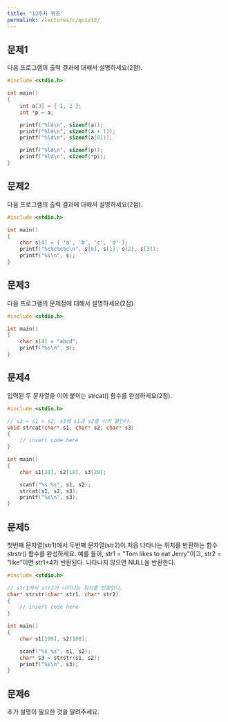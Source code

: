 ```yaml
---
title: "12주차 퀴즈"
permalink: /lectures/c/quiz12/
---
```


## 문제1
다음 프로그램의 출력 결과에 대해서 설명하세요(2점).

```c
#include <stdio.h>

int main()
{
    int a[3] = { 1, 2 };
    int *p = a;

    printf("%ld\n", sizeof(a));
    printf("%ld\n", sizeof(a + 1));
    printf("%ld\n", sizeof(a[0]));

    printf("%ld\n", sizeof(p));
    printf("%ld\n", sizeof(*p));
}
```

## 문제2
다음 프로그램의 출력 결과에 대해서 설명하세요(2점).

```c
#include <stdio.h>

int main()
{
    char s[4] = { 'a', 'b', 'c', 'd' };
    printf("%c%c%c%c\n", s[0], s[1], s[2], s[3]);
    printf("%s\n", s);
}
```

## 문제3
다음 프로그램의 문제점에 대해서 설명하세요(2점).

```c
#include <stdio.h>

int main()
{
    char s[4] = "abcd";
    printf("%s\n", s);
}
```

## 문제4
입력된 두 문자열을 이어 붙이는 strcat() 함수를 완성하세요(2점).

```c
#include <stdio.h>

// s3 = s1 + s2, s3에 s1과 s2를 이어 붙인다.
void strcat(char* s1, char* s2, char* s3)
{
    // insert code here
}

int main()
{
    char s1[10], s2[10], s3[20];

    scanf("%s %s", s1, s2);
    strcat(s1, s2, s3);
    printf("%s\n", s3);
}
```

## 문제5
첫번째 문자열(str1)에서 두번째 문자열(str2)이 처음 나타나는 위치를 반환하는 함수 strstr() 함수를 완성하세요. 예를 들어, str1 = "Tom likes to eat Jerry"이고, str2 = "like"이면 str1+4가 반환된다. 나타나지 않으면 NULL을 반환한다.

```c
#include <stdio.h>

// str1에서 str2가 나타나는 위치를 반환한다.
char* strstr(char* str1, char* str2)
{
    // insert code here
}

int main()
{
    char s1[100], s2[100];

    scanf("%s %s", s1, s2);
    char* s3 = strstr(s1, s2);
    printf("%s\n", s3);
}
```

## 문제6
추가 설명이 필요한 것을 알려주세요.
